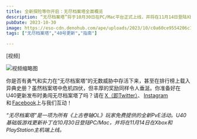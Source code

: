 ```yaml
---
title: 全新探险等你开启：无尽档案塔全面概览
description: “无尽档案塔”将于10月30日在PC/Mac平台正式上线，并将在11月14日登陆Xbox和PlayStation主机端。届时你将体验到一种创新型的PvE活动，其中蕴藏着无尽的危险与机遇。请观看下方的概览视频，了解都有哪些挑战与机遇正在无尽档案塔中等待着无畏探索者们  ！
pubDate: 2023-10-30
image: https://eso-cdn.denohub.com/ape/uploads/2023/10/c0a60ce9554206c166c7dab900c4ce95.jpg
tags: ["无尽档案塔","40号更新","指南"]

---
```


\[视频]

![视频缩略图](https://i.ytimg.com/vi/Cu44AbMOuF8/maxresdefault.jpg)

你是否有勇气和实力在“无尽档案塔”的无数威胁中存活下来，甚至在排行榜上载入异典史册？虽然档案塔中危机四伏，但丰厚的奖励同样令人垂涎。你准备好在U40更新发布时勇闯无尽档案塔了吗？请在 [X（即Twitter）](https://twitter.com/TESOnline)、 [Instagram](https://www.instagram.com/elderscrollsonline/)和 [Facebook](https://www.facebook.com/elderscrollsonline)上与我们互动！

_“无尽档案塔”是一项为所有《上古卷轴OL》玩家免费提供的全新PvE活动。U40基础版游戏更新补丁在10月30日登陆PC/Mac，并将在11月14日在Xbox和PlayStation主机端上线。_
